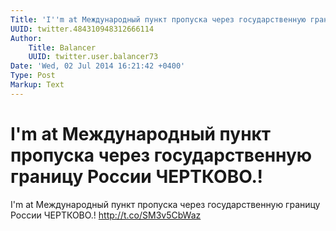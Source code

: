 ```yaml
---
Title: 'I''m at Международный пункт пропуска через государственную границу России ЧЕРТКОВО.!'
UUID: twitter.484310948312666114
Author:
    Title: Balancer
    UUID: twitter.user.balancer73
Date: 'Wed, 02 Jul 2014 16:21:42 +0400'
Type: Post
Markup: Text
---
```


# I'm at Международный пункт пропуска через государственную границу России ЧЕРТКОВО.!

I'm at Международный пункт пропуска через государственную
границу России ЧЕРТКОВО.!  http://t.co/SM3v5CbWaz